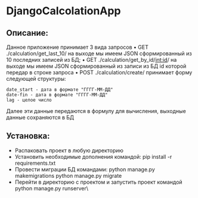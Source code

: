 # DjangoCalcolationApp

## Описание:
Данное приложение принимает 3 вида запросов
  • GET ./calculation/get_last_10/ на выходе мы имеем JSON сформированный из 10 последних записей из БД;
  • GET ./calculation/get_by_id/<int:id>/ на выходе мы имеем JSON сформированный из записи из БД id которой передар в строке запроса
  • POST ./calculation/create/ принимает форму следующей структуры:
  
    date_start - дата в формате "ГГГГ-ММ-ДД"
    date-fin - дата в формате "ГГГГ-ММ-ДД"
    lag - целое число
    
   Далее эти данные передаются в формулу для вычисления, выходные данные сохраняются в БД
    
## Установка:
  - Распаковать проект в любую директорию
  - Установить необходимые дополнения командой: pip install -r requirements.txt
  - Провести миграции БД командами: python manage.py makemigrations
                                    python manage.py migrate
  - Перейти в директорию с проектом и запустить проект командой python manage.py runserver\
  
